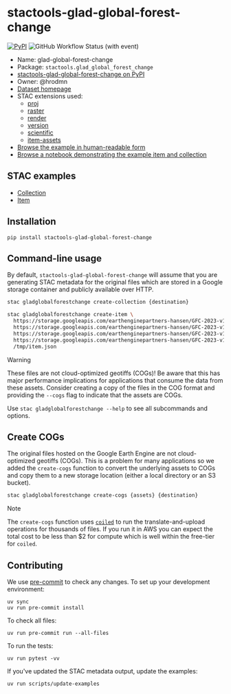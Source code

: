 # stactools-glad-global-forest-change

[![PyPI](https://img.shields.io/pypi/v/stactools-glad-global-forest-change?style=for-the-badge)](https://pypi.org/project/stactools-glad-global-forest-change/)
![GitHub Workflow Status (with event)](https://img.shields.io/github/actions/workflow/status/stactools-packages/glad-global-forest-change/continuous-integration.yml?style=for-the-badge)

- Name: glad-global-forest-change
- Package: `stactools.glad_global_forest_change`
- [stactools-glad-global-forest-change on PyPI](https://pypi.org/project/stactools-glad-global-forest-change/)
- Owner: @hrodmn
- [Dataset homepage](https://storage.googleapis.com/earthenginepartners-hansen/GFC-2023-v1.11/download.html)
- STAC extensions used:
  - [proj](https://github.com/stac-extensions/projection/)
  - [raster](https://github.com/stac-extensions/raster/)
  - [render](https://github.com/stac-extensions/render/)
  - [version](https://github.com/stac-extensions/version/)
  - [scientific](https://github.com/stac-extensions/scientific/)
  - [item-assets](https://github.com/stac-extensions/item-assets/)
- [Browse the example in human-readable form](https://radiantearth.github.io/stac-browser/#/external/raw.githubusercontent.com/stactools-packages/glad-global-forest-change/main/examples/collection.json)
- [Browse a notebook demonstrating the example item and collection](https://github.com/stactools-packages/glad-global-forest-change/tree/main/docs/example.ipynb)

## STAC examples

- [Collection](examples/collection.json)
- [Item](examples/item/item.json)

## Installation

```shell
pip install stactools-glad-global-forest-change
```

## Command-line usage

By default, `stactools-glad-global-forest-change` will assume that you are generating STAC metadata for the original files which are stored in a Google storage container and publicly available over HTTP.

```bash
stac gladglobalforestchange create-collection {destination}

stac gladglobalforestchange create-item \
  https://storage.googleapis.com/earthenginepartners-hansen/GFC-2023-v1.11/Hansen_GFC-2023-v1.11_gain_40N_080W.tif \
  https://storage.googleapis.com/earthenginepartners-hansen/GFC-2023-v1.11/Hansen_GFC-2023-v1.11_treecover2000_40N_080W.tif \
  https://storage.googleapis.com/earthenginepartners-hansen/GFC-2023-v1.11/Hansen_GFC-2023-v1.11_lossyear_40N_080W.tif \
  https://storage.googleapis.com/earthenginepartners-hansen/GFC-2023-v1.11/Hansen_GFC-2023-v1.11_datamask_40N_080W.tif \
  /tmp/item.json    
```

> [!WARNING]  
> These files are not cloud-optimized geotiffs (COGs)!
> Be aware that this has major performance implications for applications that consume the data from these assets.
> Consider creating a copy of the files in the COG format and providing the `--cogs` flag to indicate that the
assets are COGs.

Use `stac gladglobalforestchange --help` to see all subcommands and options.

## Create COGs

The original files hosted on the Google Earth Engine are not cloud-optimized geotiffs (COGs).
This is a problem for many applications so we added the `create-cogs` function to convert the underlying
assets to COGs and copy them to a new storage location (either a local directory or an S3 bucket).

```bash
stac gladglobalforestchange create-cogs {assets} {destination} 
```

> [!NOTE]
> The `create-cogs` function uses [`coiled`](https://www.coiled.io/) to run the translate-and-upload
> operations for thousands of files. If you run it in AWS you can expect the total cost to be
> less than $2 for compute which is well within the free-tier for `coiled`.

## Contributing

We use [pre-commit](https://pre-commit.com/) to check any changes.
To set up your development environment:

```shell
uv sync
uv run pre-commit install
```

To check all files:

```shell
uv run pre-commit run --all-files
```

To run the tests:

```shell
uv run pytest -vv
```

If you've updated the STAC metadata output, update the examples:

```shell
uv run scripts/update-examples
```
